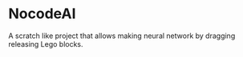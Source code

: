 # NocodeAI

A scratch like project that allows making neural network by dragging releasing Lego blocks.
